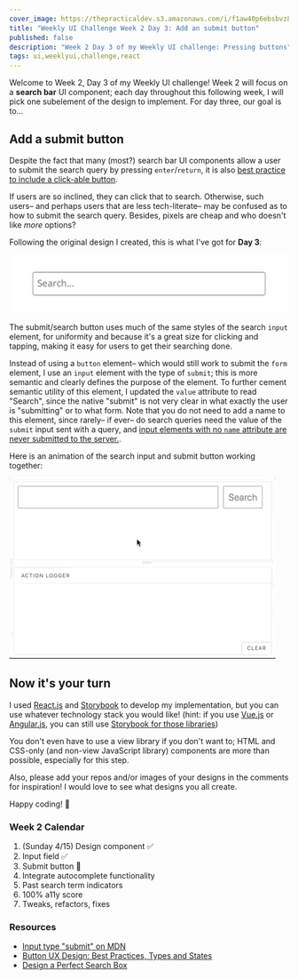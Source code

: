 ```yaml
---
cover_image: https://thepracticaldev.s3.amazonaws.com/i/f1aw40p6ebsbvz8sjrto.jpg
title: "Weekly UI Challenge Week 2 Day 3: Add an submit button"
published: false
description: "Week 2 Day 3 of my Weekly UI challenge: Pressing buttons"
tags: ui,weeklyui,challenge,react
---
```


Welcome to Week 2, Day 3 of my Weekly UI challenge! Week 2 will focus on a **search bar** UI component; each day throughout this following week, I will pick one subelement of the design to implement. For day three, our goal is to…

## Add a submit button

Despite the fact that many (most?) search bar UI components allow a user to submit the search query by pressing `enter`/`return`, it is also [best practice to include a click-able button](https://uxplanet.org/design-a-perfect-search-box-b6baaf9599c#c63f).

If users are so inclined, they can click that to search. Otherwise, such users– and perhaps users that are less tech-literate– may be confused as to how to submit the search query. Besides, pixels are cheap and who doesn't like *more* options?

Following the original design I created, this is what I've got for **Day 3**:

![A search bar component, with input text element](https://raw.githubusercontent.com/geoffdavis92/weekly-ui-assets/master/search-bar/day2/w2d2-final-sized.png)

The submit/search button uses much of the same styles of the search `input` element, for uniformity and because it's a great size for clicking and tapping, making it easy for users to get their searching done.

Instead of using a `button` element– which would still work to submit the `form` element, I use an `input` element with the type of `submit`; this is more semantic and clearly defines the purpose of the element. To further cement semantic utility of this element, I updated the `value` attribute to read "Search", since the native "submit" is not very clear in what exactly the user is "submitting" or to what form. Note that you do not need to add a name to this element, since rarely– if ever– do search queries need the value of the `submit` input sent with a query, and [input elements with no `name` attribute are never submitted to the server.](https://stackoverflow.com/questions/24472017/are-input-fields-without-a-name-attribute-submitted-to-the-server).

Here is an animation of the search input and submit button working together:

![An animation showing the search bar component in use, with text input to the input element, a button to trigger a search form submission, and a logger display showing the output below](https://raw.githubusercontent.com/geoffdavis92/weekly-ui-assets/master/search-bar/day3/w2d3-animation-xld.gif)

## Now it's your turn

I used [React.js](https://reactjs.org) and [Storybook](http://storybook.js.org) to develop my implementation, but you can use whatever technology stack you would like! (hint: if you use [Vue.js](https://vuejs.org/) or [Angular.js](https://angularjs.org), you can still use [Storybook for those libraries](https://storybook.js.org/basics/slow-start-guide/))

You don't even have to use a view library if you don't want to; HTML and CSS-only (and non-view JavaScript library) components are more than possible, especially for this step.

Also, please add your repos and/or images of your designs in the comments for inspiration! I would love to see what designs you all create.

Happy coding! 🎉

### Week 2 Calendar

1. (Sunday 4/15) Design component ✅
2. Input field ✅
3. Submit button 🎯
4. Integrate autocomplete functionality 
5. Past search term indicators 
6. 100% a11y score 
7. Tweaks, refactors, fixes 

### Resources

* [Input type "submit" on MDN](https://developer.mozilla.org/en-US/docs/Web/HTML/Element/input/submit)
* [Button UX Design: Best Practices, Types and States](https://uxplanet.org/button-ux-design-best-practices-types-and-states-647cf4ae0fc6)
* [Design a Perfect Search Box](https://uxplanet.org/design-a-perfect-search-box-b6baaf9599c)
